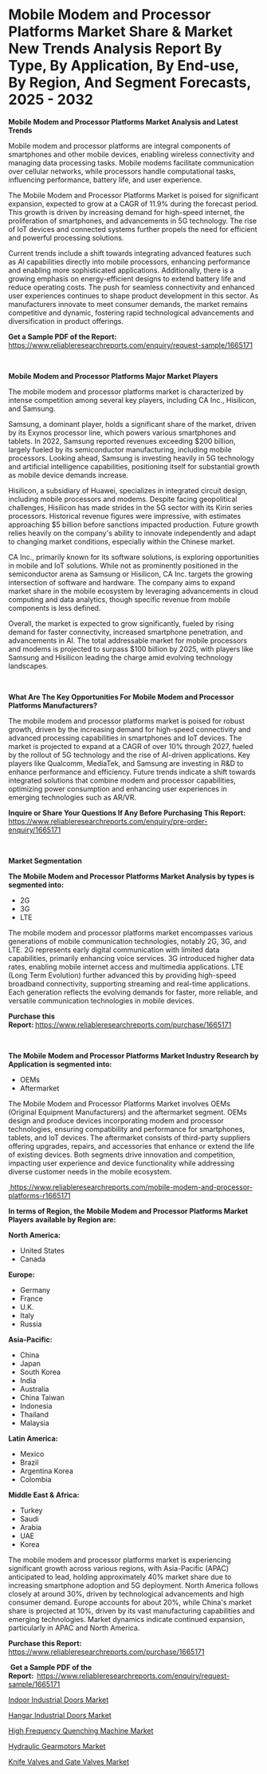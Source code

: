 <p><h1>Mobile Modem and Processor Platforms Market Share & Market New Trends Analysis Report By Type, By Application, By End-use, By Region, And Segment Forecasts, 2025 - 2032</h1></p><p><strong>Mobile Modem and Processor Platforms Market Analysis and Latest Trends</strong></p>
<p><p>Mobile modem and processor platforms are integral components of smartphones and other mobile devices, enabling wireless connectivity and managing data processing tasks. Mobile modems facilitate communication over cellular networks, while processors handle computational tasks, influencing performance, battery life, and user experience.</p><p>The Mobile Modem and Processor Platforms Market is poised for significant expansion, expected to grow at a CAGR of 11.9% during the forecast period. This growth is driven by increasing demand for high-speed internet, the proliferation of smartphones, and advancements in 5G technology. The rise of IoT devices and connected systems further propels the need for efficient and powerful processing solutions.</p><p>Current trends include a shift towards integrating advanced features such as AI capabilities directly into mobile processors, enhancing performance and enabling more sophisticated applications. Additionally, there is a growing emphasis on energy-efficient designs to extend battery life and reduce operating costs. The push for seamless connectivity and enhanced user experiences continues to shape product development in this sector. As manufacturers innovate to meet consumer demands, the market remains competitive and dynamic, fostering rapid technological advancements and diversification in product offerings.</p></p>
<p><strong>Get a Sample PDF of the Report:&nbsp;</strong> <a href="https://www.reliableresearchreports.com/enquiry/request-sample/1665171?utm_campaign=48&utm_medium=2&utm_source=Github&utm_content=ia&utm_term=08032025&utm_id=mobile-modem-and-processor-platforms">https://www.reliableresearchreports.com/enquiry/request-sample/1665171</a></p>
<p>&nbsp;</p>
<p><strong>Mobile Modem and Processor Platforms Major Market Players</strong></p>
<p><p>The mobile modem and processor platforms market is characterized by intense competition among several key players, including CA Inc., Hisilicon, and Samsung. </p><p>Samsung, a dominant player, holds a significant share of the market, driven by its Exynos processor line, which powers various smartphones and tablets. In 2022, Samsung reported revenues exceeding $200 billion, largely fueled by its semiconductor manufacturing, including mobile processors. Looking ahead, Samsung is investing heavily in 5G technology and artificial intelligence capabilities, positioning itself for substantial growth as mobile device demands increase.</p><p>Hisilicon, a subsidiary of Huawei, specializes in integrated circuit design, including mobile processors and modems. Despite facing geopolitical challenges, Hisilicon has made strides in the 5G sector with its Kirin series processors. Historical revenue figures were impressive, with estimates approaching $5 billion before sanctions impacted production. Future growth relies heavily on the company's ability to innovate independently and adapt to changing market conditions, especially within the Chinese market.</p><p>CA Inc., primarily known for its software solutions, is exploring opportunities in mobile and IoT solutions. While not as prominently positioned in the semiconductor arena as Samsung or Hisilicon, CA Inc. targets the growing intersection of software and hardware. The company aims to expand market share in the mobile ecosystem by leveraging advancements in cloud computing and data analytics, though specific revenue from mobile components is less defined.</p><p>Overall, the market is expected to grow significantly, fueled by rising demand for faster connectivity, increased smartphone penetration, and advancements in AI. The total addressable market for mobile processors and modems is projected to surpass $100 billion by 2025, with players like Samsung and Hisilicon leading the charge amid evolving technology landscapes.</p></p>
<p>&nbsp;</p>
<p><strong>What Are The Key Opportunities For Mobile Modem and Processor Platforms Manufacturers?</strong></p>
<p><p>The mobile modem and processor platforms market is poised for robust growth, driven by the increasing demand for high-speed connectivity and advanced processing capabilities in smartphones and IoT devices. The market is projected to expand at a CAGR of over 10% through 2027, fueled by the rollout of 5G technology and the rise of AI-driven applications. Key players like Qualcomm, MediaTek, and Samsung are investing in R&D to enhance performance and efficiency. Future trends indicate a shift towards integrated solutions that combine modem and processor capabilities, optimizing power consumption and enhancing user experiences in emerging technologies such as AR/VR.</p></p>
<p><strong>Inquire or Share Your Questions If Any Before Purchasing This Report:</strong> <a href="https://www.reliableresearchreports.com/enquiry/pre-order-enquiry/1665171?utm_campaign=48&utm_medium=2&utm_source=Github&utm_content=ia&utm_term=08032025&utm_id=mobile-modem-and-processor-platforms">https://www.reliableresearchreports.com/enquiry/pre-order-enquiry/1665171</a></p>
<p>&nbsp;</p>
<p><strong>Market Segmentation</strong></p>
<p><strong>The Mobile Modem and Processor Platforms Market Analysis by types is segmented into:</strong></p>
<p><ul><li>2G</li><li>3G</li><li>LTE</li></ul></p>
<p><p>The mobile modem and processor platforms market encompasses various generations of mobile communication technologies, notably 2G, 3G, and LTE. 2G represents early digital communication with limited data capabilities, primarily enhancing voice services. 3G introduced higher data rates, enabling mobile internet access and multimedia applications. LTE (Long Term Evolution) further advanced this by providing high-speed broadband connectivity, supporting streaming and real-time applications. Each generation reflects the evolving demands for faster, more reliable, and versatile communication technologies in mobile devices.</p></p>
<p><strong>Purchase this Report:&nbsp;</strong><a href="https://www.reliableresearchreports.com/purchase/1665171?utm_campaign=48&utm_medium=2&utm_source=Github&utm_content=ia&utm_term=08032025&utm_id=mobile-modem-and-processor-platforms">https://www.reliableresearchreports.com/purchase/1665171</a></p>
<p>&nbsp;</p>
<p><strong>The Mobile Modem and Processor Platforms Market Industry Research by Application is segmented into:</strong></p>
<p><ul><li>OEMs</li><li>Aftermarket</li></ul></p>
<p><p>The Mobile Modem and Processor Platforms Market involves OEMs (Original Equipment Manufacturers) and the aftermarket segment. OEMs design and produce devices incorporating modem and processor technologies, ensuring compatibility and performance for smartphones, tablets, and IoT devices. The aftermarket consists of third-party suppliers offering upgrades, repairs, and accessories that enhance or extend the life of existing devices. Both segments drive innovation and competition, impacting user experience and device functionality while addressing diverse customer needs in the mobile ecosystem.</p></p>
<p><a href="https://www.reliableresearchreports.com/mobile-modem-and-processor-platforms-r1665171?utm_campaign=48&utm_medium=2&utm_source=Github&utm_content=ia&utm_term=08032025&utm_id=mobile-modem-and-processor-platforms">&nbsp;https://www.reliableresearchreports.com/mobile-modem-and-processor-platforms-r1665171</a></p>
<p><strong>In terms of Region, the Mobile Modem and Processor Platforms Market Players available by Region are:</strong></p>
<p>
    <p> <strong> North America: </strong>
        <ul>
            <li>United States</li>
            <li>Canada</li>
        </ul>
        </p> 
    <p> <strong> Europe: </strong>
        <ul>
            <li>Germany</li>
            <li>France</li>
            <li>U.K.</li>
            <li>Italy</li>
            <li>Russia</li>
        </ul>
        </p> 
    <p> <strong> Asia-Pacific: </strong>
        <ul>
            <li>China</li>
            <li>Japan</li>
            <li>South Korea</li>
            <li>India</li>
            <li>Australia</li>
            <li>China Taiwan</li>
            <li>Indonesia</li>
            <li>Thailand</li>
            <li>Malaysia</li>
        </ul>
        </p> 
    <p> <strong> Latin America: </strong>
        <ul>
            <li>Mexico</li>
            <li>Brazil</li>
            <li>Argentina Korea</li>
            <li>Colombia</li>
        </ul>
        </p> 
    <p> <strong> Middle East & Africa: </strong>
        <ul>
            <li>Turkey</li>
            <li>Saudi</li>
            <li>Arabia</li>
            <li>UAE</li>
            <li>Korea</li>
        </ul>
    </p>
    </p>
<p><p>The mobile modem and processor platforms market is experiencing significant growth across various regions, with Asia-Pacific (APAC) anticipated to lead, holding approximately 40% market share due to increasing smartphone adoption and 5G deployment. North America follows closely at around 30%, driven by technological advancements and high consumer demand. Europe accounts for about 20%, while China's market share is projected at 10%, driven by its vast manufacturing capabilities and emerging technologies. Market dynamics indicate continued expansion, particularly in APAC and North America.</p></p>
<p><strong>Purchase this Report: </strong><a href="https://www.reliableresearchreports.com/purchase/1665171?utm_campaign=48&utm_medium=2&utm_source=Github&utm_content=ia&utm_term=08032025&utm_id=mobile-modem-and-processor-platforms">https://www.reliableresearchreports.com/purchase/1665171</a></p>
<p>&nbsp;<strong>Get a Sample PDF of the Report:&nbsp;&nbsp;</strong><a href="https://www.reliableresearchreports.com/enquiry/request-sample/1665171?utm_campaign=48&utm_medium=2&utm_source=Github&utm_content=ia&utm_term=08032025&utm_id=mobile-modem-and-processor-platforms">https://www.reliableresearchreports.com/enquiry/request-sample/1665171</a></p>
<p><strong></strong></p>
<p><p><a href="https://github.com/hutchkloor4x/Market-Research-Report-List-1/blob/main/indoor-industrial-doors-market.md?utm_campaign=48&utm_medium=2&utm_source=Github&utm_content=ia&utm_term=08032025&utm_id=mobile-modem-and-processor-platforms">Indoor Industrial Doors Market</a></p><p><a href="https://github.com/ludongfomban/Market-Research-Report-List-1/blob/main/hangar-industrial-doors-market.md?utm_campaign=48&utm_medium=2&utm_source=Github&utm_content=ia&utm_term=08032025&utm_id=mobile-modem-and-processor-platforms">Hangar Industrial Doors Market</a></p><p><a href="https://github.com/kimanyuzuga/Market-Research-Report-List-1/blob/main/high-frequency-quenching-machine-market.md?utm_campaign=48&utm_medium=2&utm_source=Github&utm_content=ia&utm_term=08032025&utm_id=mobile-modem-and-processor-platforms">High Frequency Quenching Machine Market</a></p><p><a href="https://github.com/lalkobrinarb/Market-Research-Report-List-1/blob/main/hydraulic-gearmotors-market.md?utm_campaign=48&utm_medium=2&utm_source=Github&utm_content=ia&utm_term=08032025&utm_id=mobile-modem-and-processor-platforms">Hydraulic Gearmotors Market</a></p><p><a href="https://github.com/variothonia/Market-Research-Report-List-1/blob/main/knife-valves-and-gate-valves-market.md?utm_campaign=48&utm_medium=2&utm_source=Github&utm_content=ia&utm_term=08032025&utm_id=mobile-modem-and-processor-platforms">Knife Valves and Gate Valves Market</a></p></p>